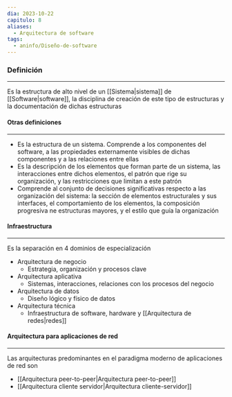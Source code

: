 ```yaml
---
dia: 2023-10-22
capitulo: 8
aliases:
  - Arquitectura de software
tags:
  - aninfo/Diseño-de-software
---
```

### Definición
---
Es la estructura de alto nivel de un [[Sistema|sistema]] de [[Software|software]], la disciplina de creación de este tipo de estructuras y la documentación de dichas estructuras

#### Otras definiciones
---
* Es la estructura de un sistema. Comprende a los componentes del software, a las propiedades externamente visibles de dichas componentes y a las relaciones entre ellas
* Es la descripción de los elementos que forman parte de un sistema, las interacciones entre dichos elementos, el patrón que rige su organización, y las restricciones que limitan a este patrón
* Comprende al conjunto de decisiones significativas respecto a las organización del sistema: la sección de elementos estructurales y sus interfaces, el comportamiento de los elementos, la composición progresiva ne estructuras mayores, y el estilo que guía la organización

#### Infraestructura
---
Es la separación en 4 dominios de especialización
* Arquitectura de negocio
	* Estrategia, organización y procesos clave
* Arquitectura aplicativa
	* Sistemas, interacciones, relaciones con los procesos del negocio
* Arquitectura de datos
	* Diseño lógico y físico de datos
* Arquitectura técnica
	* Infraestructura de software, hardware y [[Arquitectura de redes|redes]]

#### Arquitectura para aplicaciones de red
---
Las arquitecturas predominantes en el paradigma moderno de aplicaciones de red son
* [[Arquitectura peer-to-peer|Arquitectura peer-to-peer]]
* [[Arquitectura cliente servidor|Arquitectura cliente-servidor]] 